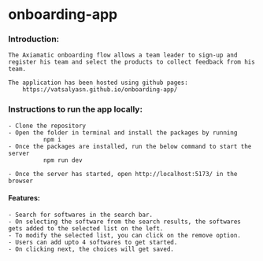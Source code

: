 # onboarding-app

### Introduction:
    The Axiamatic onboarding flow allows a team leader to sign-up and register his team and select the products to collect feedback from his team.
    
    The application has been hosted using github pages:
        https://vatsalyasn.github.io/onboarding-app/

### Instructions to run the app locally:
    - Clone the repository
    - Open the folder in terminal and install the packages by running
              npm i
    - Once the packages are installed, run the below command to start the server
              npm run dev

    - Once the server has started, open http://localhost:5173/ in the browser

#### Features:
    - Search for softwares in the search bar.
    - On selecting the software from the search results, the softwares gets added to the selected list on the left.
    - To modify the selected list, you can click on the remove option.
    - Users can add upto 4 softwares to get started.
    - On clicking next, the choices will get saved. 
